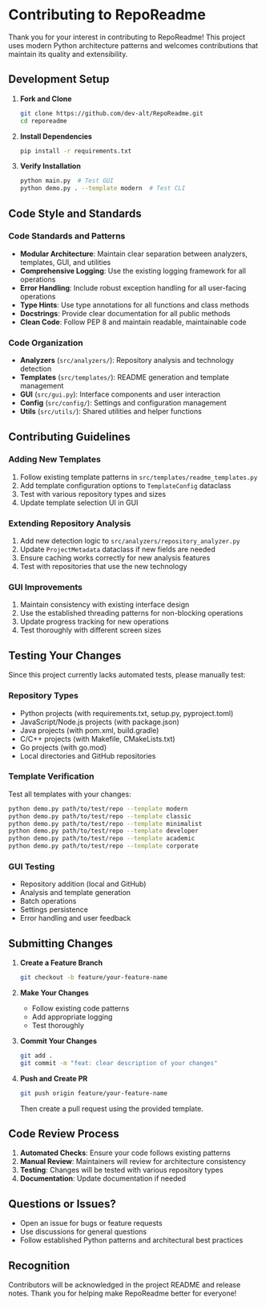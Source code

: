 # Contributing to RepoReadme

Thank you for your interest in contributing to RepoReadme! This project uses modern Python architecture patterns and welcomes contributions that maintain its quality and extensibility.

## Development Setup

1. **Fork and Clone**
   ```bash
   git clone https://github.com/dev-alt/RepoReadme.git
   cd reporeadme
   ```

2. **Install Dependencies**
   ```bash
   pip install -r requirements.txt
   ```

3. **Verify Installation**
   ```bash
   python main.py  # Test GUI
   python demo.py . --template modern  # Test CLI
   ```

## Code Style and Standards

### Code Standards and Patterns
- **Modular Architecture**: Maintain clear separation between analyzers, templates, GUI, and utilities
- **Comprehensive Logging**: Use the existing logging framework for all operations
- **Error Handling**: Include robust exception handling for all user-facing operations
- **Type Hints**: Use type annotations for all functions and class methods
- **Docstrings**: Provide clear documentation for all public methods
- **Clean Code**: Follow PEP 8 and maintain readable, maintainable code

### Code Organization
- **Analyzers** (`src/analyzers/`): Repository analysis and technology detection
- **Templates** (`src/templates/`): README generation and template management
- **GUI** (`src/gui.py`): Interface components and user interaction
- **Config** (`src/config/`): Settings and configuration management
- **Utils** (`src/utils/`): Shared utilities and helper functions

## Contributing Guidelines

### Adding New Templates
1. Follow existing template patterns in `src/templates/readme_templates.py`
2. Add template configuration options to `TemplateConfig` dataclass
3. Test with various repository types and sizes
4. Update template selection UI in GUI

### Extending Repository Analysis
1. Add new detection logic to `src/analyzers/repository_analyzer.py`
2. Update `ProjectMetadata` dataclass if new fields are needed
3. Ensure caching works correctly for new analysis features
4. Test with repositories that use the new technology

### GUI Improvements
1. Maintain consistency with existing interface design
2. Use the established threading patterns for non-blocking operations
3. Update progress tracking for new operations
4. Test thoroughly with different screen sizes

## Testing Your Changes

Since this project currently lacks automated tests, please manually test:

### Repository Types
- Python projects (with requirements.txt, setup.py, pyproject.toml)
- JavaScript/Node.js projects (with package.json)
- Java projects (with pom.xml, build.gradle)
- C/C++ projects (with Makefile, CMakeLists.txt)
- Go projects (with go.mod)
- Local directories and GitHub repositories

### Template Verification
Test all templates with your changes:
```bash
python demo.py path/to/test/repo --template modern
python demo.py path/to/test/repo --template classic
python demo.py path/to/test/repo --template minimalist
python demo.py path/to/test/repo --template developer
python demo.py path/to/test/repo --template academic
python demo.py path/to/test/repo --template corporate
```

### GUI Testing
- Repository addition (local and GitHub)
- Analysis and template generation
- Batch operations
- Settings persistence
- Error handling and user feedback

## Submitting Changes

1. **Create a Feature Branch**
   ```bash
   git checkout -b feature/your-feature-name
   ```

2. **Make Your Changes**
   - Follow existing code patterns
   - Add appropriate logging
   - Test thoroughly

3. **Commit Your Changes**
   ```bash
   git add .
   git commit -m "feat: clear description of your changes"
   ```

4. **Push and Create PR**
   ```bash
   git push origin feature/your-feature-name
   ```
   Then create a pull request using the provided template.

## Code Review Process

1. **Automated Checks**: Ensure your code follows existing patterns
2. **Manual Review**: Maintainers will review for architecture consistency
3. **Testing**: Changes will be tested with various repository types
4. **Documentation**: Update documentation if needed

## Questions or Issues?

- Open an issue for bugs or feature requests
- Use discussions for general questions
- Follow established Python patterns and architectural best practices

## Recognition

Contributors will be acknowledged in the project README and release notes. Thank you for helping make RepoReadme better for everyone!